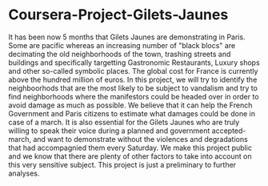 # Coursera-Project-Gilets-Jaunes
It has been now 5 months that Gilets Jaunes are demonstrating in Paris. Some are pacific whereas an increasing number of "black blocs" are decimating the old neighborhoods of the town, trashing streets and buildings and specifically targetting Gastronomic Restaurants, Luxury shops and other so-called symbolic places. The global cost for France is currently above the hundred million of euros.  In this project, we will try to identify the neighboorhods that are the most likely to be subject to vandalism and try to find neighborhoods where the manifestors could be headed over in order to avoid damage as much as possible.  We believe that it can help the French Government and Paris citizens to estimate what damages could be done in case of a march. It is also essential for the Gilets Jaunes who are truly willing to speak their voice during a planned and government accepted-march, and want to demonstrate without the violences and degradations that had accompagnied them every Saturday.  We make this project public and we know that there are plenty of other factors to take into account on this very sensitive subject. This project is just a preliminary to further analyses.
